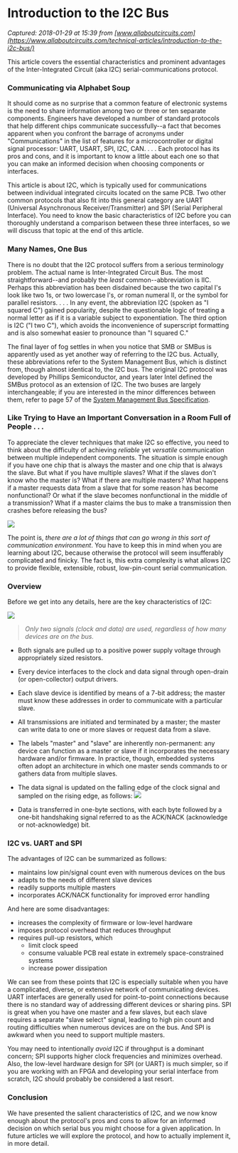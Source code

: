 # Introduction to the I2C Bus

_Captured: 2018-01-29 at 15:39 from [www.allaboutcircuits.com](https://www.allaboutcircuits.com/technical-articles/introduction-to-the-i2c-bus/)_

This article covers the essential characteristics and prominent advantages of the Inter-Integrated Circuit (aka I2C) serial-communications protocol.

### Communicating via Alphabet Soup

It should come as no surprise that a common feature of electronic systems is the need to share information among two or three or ten separate components. Engineers have developed a number of standard protocols that help different chips communicate successfully--a fact that becomes apparent when you confront the barrage of acronyms under "Communications" in the list of features for a microcontroller or digital signal processor: UART, USART, SPI, I2C, CAN. . . . Each protocol has its pros and cons, and it is important to know a little about each one so that you can make an informed decision when choosing components or interfaces.

This article is about I2C, which is typically used for communications between individual integrated circuits located on the same PCB. Two other common protocols that also fit into this general category are UART (Universal Asynchronous Receiver/Transmitter) and SPI (Serial Peripheral Interface). You need to know the basic characteristics of I2C before you can thoroughly understand a comparison between these three interfaces, so we will discuss that topic at the end of this article.

### Many Names, One Bus

There is no doubt that the I2C protocol suffers from a serious terminology problem. The actual name is Inter-Integrated Circuit Bus. The most straightforward--and probably the _least_ common--abbreviation is IIC. Perhaps this abbreviation has been disdained because the two capital I's look like two 1s, or two lowercase l's, or roman numeral II, or the symbol for parallel resistors. . . . In any event, the abbreviation I2C (spoken as "I squared C") gained popularity, despite the questionable logic of treating a normal letter as if it is a variable subject to exponentiation. The third option is I2C ("I two C"), which avoids the inconvenience of superscript formatting and is also somewhat easier to pronounce than "I squared C."

The final layer of fog settles in when you notice that SMB or SMBus is apparently used as yet another way of referring to the I2C bus. Actually, these abbreviations refer to the System Management Bus, which is distinct from, though almost identical to, the I2C bus. The original I2C protocol was developed by Phillips Semiconductor, and years later Intel defined the SMBus protocol as an extension of I2C. The two buses are largely interchangeable; if you are interested in the minor differences between them, refer to page 57 of the [System Management Bus Specification](http://smbus.org/specs/smbus20.pdf).

### Like Trying to Have an Important Conversation in a Room Full of People . . .

To appreciate the clever techniques that make I2C so effective, you need to think about the difficulty of achieving _reliable_ yet _versatile_ communication between multiple independent components. The situation is simple enough if you have one chip that is always the master and one chip that is always the slave. But what if you have multiple slaves? What if the slaves don't know who the master is? What if there are multiple masters? What happens if a master requests data from a slave that for some reason has become nonfunctional? Or what if the slave becomes nonfunctional in the middle of a transmission? What if a master claims the bus to make a transmission then crashes before releasing the bus?

![](https://www.allaboutcircuits.com/uploads/articles/I2C_diagram1_2.jpg)

The point is, _there are a lot of things that can go wrong in this sort of communication environment_. You have to keep this in mind when you are learning about I2C, because otherwise the protocol will seem insufferably complicated and finicky. The fact is, this extra complexity is what allows I2C to provide flexible, extensible, robust, low-pin-count serial communication.

### Overview

Before we get into any details, here are the key characteristics of I2C:

![](https://www.allaboutcircuits.com/uploads/articles/I2C_diagram2.jpg)

> _Only two signals (clock and data) are used, regardless of how many devices are on the bus._

  * Both signals are pulled up to a positive power supply voltage through appropriately sized resistors.
  * Every device interfaces to the clock and data signal through open-drain (or open-collector) output drivers.
  * Each slave device is identified by means of a 7-bit address; the master must know these addresses in order to communicate with a particular slave.
  * All transmissions are initiated and terminated by a master; the master can write data to one or more slaves or request data from a slave.
  * The labels "master" and "slave" are inherently non-permanent: any device can function as a master or slave if it incorporates the necessary hardware and/or firmware. In practice, though, embedded systems often adopt an architecture in which one master sends commands to or gathers data from multiple slaves.
  * The data signal is updated on the falling edge of the clock signal and sampled on the rising edge, as follows:
![](https://www.allaboutcircuits.com/uploads/articles/I2C_diagram3_2.jpg)

  * Data is transferred in one-byte sections, with each byte followed by a one-bit handshaking signal referred to as the ACK/NACK (acknowledge or not-acknowledge) bit.

### I2C vs. UART and SPI

The advantages of I2C can be summarized as follows:

  * maintains low pin/signal count even with numerous devices on the bus
  * adapts to the needs of different slave devices
  * readily supports multiple masters
  * incorporates ACK/NACK functionality for improved error handling

And here are some disadvantages:

  * increases the complexity of firmware or low-level hardware
  * imposes protocol overhead that reduces throughput
  * requires pull-up resistors, which 
    * limit clock speed
    * consume valuable PCB real estate in extremely space-constrained systems
    * increase power dissipation

We can see from these points that I2C is especially suitable when you have a complicated, diverse, or extensive network of communicating devices. UART interfaces are generally used for point-to-point connections because there is no standard way of addressing different devices or sharing pins. SPI is great when you have one master and a few slaves, but each slave requires a separate "slave select" signal, leading to high pin count and routing difficulties when numerous devices are on the bus. And SPI is awkward when you need to support multiple masters.

You may need to intentionally _avoid_ I2C if throughput is a dominant concern; SPI supports higher clock frequencies and minimizes overhead. Also, the low-level hardware design for SPI (or UART) is much simpler, so if you are working with an FPGA and developing your serial interface from scratch, I2C should probably be considered a last resort.

### Conclusion

We have presented the salient characteristics of I2C, and we now know enough about the protocol's pros and cons to allow for an informed decision on which serial bus you might choose for a given application. In future articles we will explore the protocol, and how to actually implement it, in more detail.
